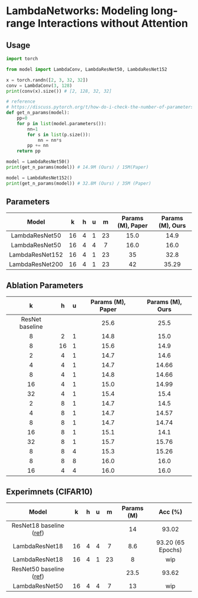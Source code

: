 # LambdaNetworks: Modeling long-range Interactions without Attention

## Usage
```python
import torch

from model import LambdaConv, LambdaResNet50, LambdaResNet152

x = torch.randn([2, 3, 32, 32])
conv = LambdaConv(3, 128)
print(conv(x).size()) # [2, 128, 32, 32]

# reference
# https://discuss.pytorch.org/t/how-do-i-check-the-number-of-parameters-of-a-model/4325
def get_n_params(model):
    pp=0
    for p in list(model.parameters()):
        nn=1
        for s in list(p.size()):
            nn = nn*s
        pp += nn
    return pp

model = LambdaResNet50()
print(get_n_params(model)) # 14.9M (Ours) / 15M(Paper)

model = LambdaResNet152()
print(get_n_params(model)) # 32.8M (Ours) / 35M (Paper)
```

## Parameters
| Model | k | h | u | m | Params (M), Paper | Params (M), Ours |
|:-:|:-:|:-:|:-:|:-:|:-:|:-:|
|LambdaResNet50| 16 | 4 | 1 | 23 | 15.0 | 14.9 |
|LambdaResNet50| 16 | 4 | 4 | 7 | 16.0 | 16.0 |
|LambdaResNet152| 16 | 4 | 1 | 23 | 35 | 32.8 |
|LambdaResNet200| 16 | 4 | 1 | 23 | 42 | 35.29 |

## Ablation Parameters
| k | h | u | Params (M), Paper | Params (M), Ours |
|:-:|:-:|:-:|:-:|:-:|
| ResNet baseline ||| 25.6 | 25.5
| 8 | 2 | 1 | 14.8 | 15.0 |
| 8 | 16 | 1 | 15.6 | 14.9 |
| 2 | 4 | 1 | 14.7 | 14.6 |
| 4 | 4 | 1 | 14.7 | 14.66 |
| 8 | 4 | 1 | 14.8 | 14.66 |
| 16 | 4 | 1 | 15.0 | 14.99 |
| 32 | 4 | 1 | 15.4 | 15.4 |
| 2 | 8 | 1 | 14.7 | 14.5 |
| 4 | 8 | 1 | 14.7 | 14.57 |
| 8 | 8 | 1 | 14.7 | 14.74 |
| 16 | 8 | 1 | 15.1 | 14.1 |
| 32 | 8 | 1 | 15.7 | 15.76 |
| 8 | 8 | 4 | 15.3 | 15.26 |
| 8 | 8 | 8 | 16.0 | 16.0 |
| 16 | 4 | 4 | 16.0 | 16.0 |

## Experimnets (CIFAR10)

| Model | k | h | u | m | Params (M) | Acc (%) |
|:-:|:-:|:-:|:-:|:-:|:-:|:-:|
| ResNet18 baseline ([ref](https://github.com/kuangliu/pytorch-cifar)) ||||| 14 | 93.02
| LambdaResNet18 | 16 | 4 | 4 | 7 | 8.6 | 93.20 (65 Epochs) |
| LambdaResNet18 | 16 | 4 | 1 | 23 | 8 | wip |
| ResNet50 baseline ([ref](https://github.com/kuangliu/pytorch-cifar)) ||||| 23.5 | 93.62 |
| LambdaResNet50 | 16 | 4 | 4 | 7 | 13 | wip |
